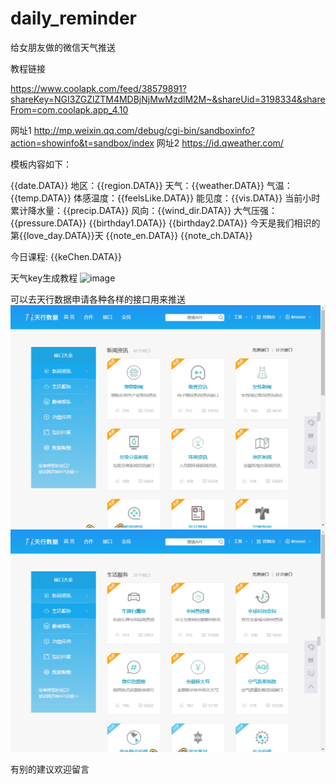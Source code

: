 # daily_reminder
给女朋友做的微信天气推送

教程链接

https://www.coolapk.com/feed/38579891?shareKey=NGI3ZGZlZTM4MDBjNjMwMzdlM2M~&shareUid=3198334&shareFrom=com.coolapk.app_4.10




网址1   http://mp.weixin.qq.com/debug/cgi-bin/sandboxinfo?action=showinfo&t=sandbox/index
网址2   https://id.qweather.com/


模板内容如下：

{{date.DATA}}
地区：{{region.DATA}}
天气：{{weather.DATA}}
气温：{{temp.DATA}}
体感温度：{{feelsLike.DATA}}
能见度：{{vis.DATA}}
当前小时累计降水量：{{precip.DATA}}
风向：{{wind_dir.DATA}}
大气压强：{{pressure.DATA}}
{{birthday1.DATA}} 
{{birthday2.DATA}}
今天是我们相识的第{{love_day.DATA}}天
{{note_en.DATA}} 
{{note_ch.DATA}}

今日课程: {{keChen.DATA}}

天气key生成教程
![image](https://raw.githubusercontent.com/limoest/daily_reminder/main/%E5%92%8C%E9%A3%8E%E5%A4%A9%E6%B0%94key%E7%94%9F%E6%88%90.png)


可以去天行数据申请各种各样的接口用来推送  
![image](https://raw.githubusercontent.com/limoest/daily_reminder/main/others/Snipaste_2022-08-24_12-13-19.png)
![image](https://raw.githubusercontent.com/limoest/daily_reminder/main/others/Snipaste.png)



有别的建议欢迎留言
